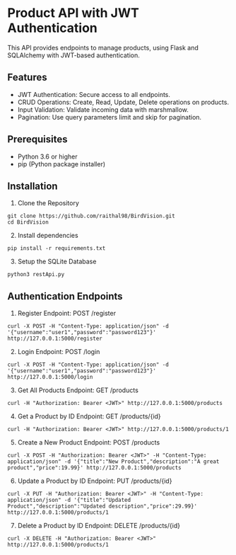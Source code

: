 # Product API with JWT Authentication
This API provides endpoints to manage products, using Flask and SQLAlchemy with JWT-based authentication.

## Features
* JWT Authentication: Secure access to all endpoints.
* CRUD Operations: Create, Read, Update, Delete operations on products.
* Input Validation: Validate incoming data with marshmallow.
* Pagination: Use query parameters limit and skip for pagination.

## Prerequisites
* Python 3.6 or higher
* pip (Python package installer)

## Installation
1. Clone the Repository
```
git clone https://github.com/raithal98/BirdVision.git
cd BirdVision
```
2.  Install dependencies
```
pip install -r requirements.txt
```
3. Setup the SQLite Database
```
python3 restApi.py
```

## Authentication Endpoints
1. Register Endpoint: POST /register
```
curl -X POST -H "Content-Type: application/json" -d '{"username":"user1","password":"password123"}' http://127.0.0.1:5000/register
```
2. Login Endpoint: POST /login
```
curl -X POST -H "Content-Type: application/json" -d '{"username":"user1","password":"password123"}' http://127.0.0.1:5000/login
```
3. Get All Products Endpoint: GET /products
```
curl -H "Authorization: Bearer <JWT>" http://127.0.0.1:5000/products
```
4. Get a Product by ID Endpoint: GET /products/{id}
```
curl -H "Authorization: Bearer <JWT>" http://127.0.0.1:5000/products/1
```
5. Create a New Product Endpoint: POST /products
```
curl -X POST -H "Authorization: Bearer <JWT>" -H "Content-Type: application/json" -d '{"title":"New Product","description":"A great product","price":19.99}' http://127.0.0.1:5000/products
```
6. Update a Product by ID Endpoint: PUT /products/{id}
```
curl -X PUT -H "Authorization: Bearer <JWT>" -H "Content-Type: application/json" -d '{"title":"Updated Product","description":"Updated description","price":29.99}' http://127.0.0.1:5000/products/1
```
7. Delete a Product by ID Endpoint: DELETE /products/{id}
```
curl -X DELETE -H "Authorization: Bearer <JWT>" http://127.0.0.1:5000/products/1
```


